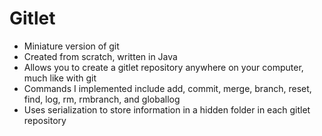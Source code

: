 # Gitlet

* Miniature version of git
* Created from scratch, written in Java
* Allows you to create a gitlet repository anywhere on your computer, much like with git
* Commands I implemented include add, commit, merge, branch, reset, find, log, rm, rmbranch, and globallog
* Uses serialization to store information in a hidden folder in each gitlet repository
